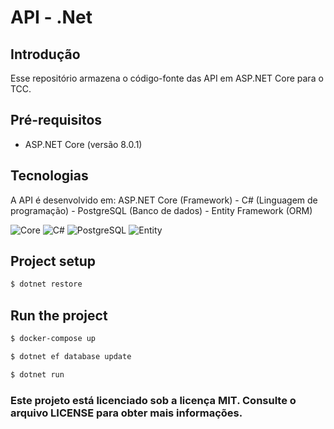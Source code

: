 # API - .Net
## Introdução
Esse repositório armazena o código-fonte das API em ASP.NET Core para o TCC.

## Pré-requisitos
- ASP.NET Core (versão 8.0.1)

## Tecnologias
A API é desenvolvido em: ASP.NET Core (Framework) - C# (Linguagem de programação) - PostgreSQL (Banco de dados) - Entity Framework (ORM)

![Core](https://img.shields.io/badge/ASP.NET%20Core-512BD4?logo=dotnet&logoColor=fff) ![C#](https://custom-icon-badges.demolab.com/badge/C%23-%23239120.svg?logo=cshrp&logoColor=white) ![PostgreSQL](https://img.shields.io/badge/PostgreSQL-316192?style=for-the-badge&logo=postgresql&logoColor=white) ![Entity](https://img.shields.io/badge/Entity_Framework-000?style=for-the-badge&logo=.net&logoColor=white&color=blue)

## Project setup

```bash
$ dotnet restore
```

## Run the project

```bash
$ docker-compose up

$ dotnet ef database update 

$ dotnet run
```

### Este projeto está licenciado sob a licença MIT. Consulte o arquivo LICENSE para obter mais informações.
